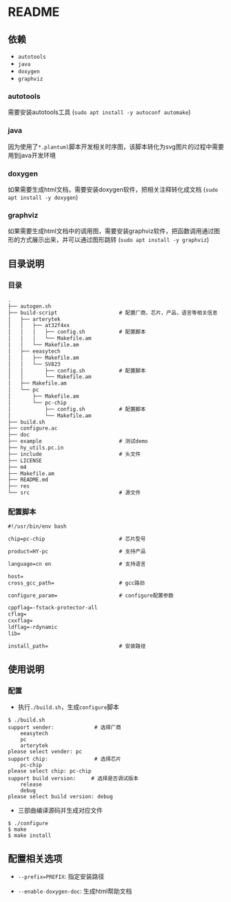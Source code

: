 # README

## 依赖

* `autotools`
* `java`
* `doxygen`
* `graphviz`

### autotools

需要安装autotools工具 (`sudo apt install -y autoconf automake`)

### java

因为使用了`*.plantuml`脚本开发相关时序图，该脚本转化为svg图片的过程中需要用到java开发环境

### doxygen

如果需要生成html文档，需要安装doxygen软件，把相关注释转化成文档 (`sudo apt install -y doxygen`)

### graphviz

如果需要生成html文档中的调用图，需要安装graphviz软件，把函数调用通过图形的方式展示出来，并可以通过图形跳转 (`sudo apt install -y graphviz`)

## 目录说明

### 目录

```txt
.
├── autogen.sh
├── build-script                    # 配置厂商，芯片，产品，语言等相关信息
│   ├── arterytek
│   │   ├── at32f4xx
│   │   │   ├── config.sh           # 配置脚本
│   │   │   └── Makefile.am
│   │   └── Makefile.am
│   ├── eeasytech
│   │   ├── Makefile.am
│   │   └── SV823
│   │       ├── config.sh           # 配置脚本
│   │       └── Makefile.am
│   ├── Makefile.am
│   └── pc
│       ├── Makefile.am
│       └── pc-chip
│           ├── config.sh           # 配置脚本
│           └── Makefile.am
├── build.sh
├── configure.ac
├── doc
├── example                         # 测试demo
├── hy_utils.pc.in
├── include                         # 头文件
├── LICENSE
├── m4
├── Makefile.am
├── README.md
├── res
└── src                             # 源文件
```

### 配置脚本

```txt
#!/usr/bin/env bash

chip=pc-chip                        # 芯片型号

product=HY-pc                       # 支持产品

language=cn en                      # 支持语言

host=
cross_gcc_path=                     # gcc路劲

configure_param=                    # configure配置参数

cppflag=-fstack-protector-all
cflag=
cxxflag=
ldflag=-rdynamic
lib=

install_path=                       # 安装路径
```

## 使用说明

### 配置

* 执行`./build.sh`，生成`configure`脚本

```shell
$ ./build.sh
support vender:             # 选择厂商
    eeasytech
    pc
    arterytek
please select vender: pc
support chip:               # 选择芯片
    pc-chip
please select chip: pc-chip
support build version:     # 选择是否调试版本
    release
    debug
please select build version: debug
```

* 三部曲编译源码并生成对应文件

```shell
$ ./configure
$ make
$ make install
```

## 配置相关选项

* `--prefix=PREFIX`: 指定安装路径

* `--enable-doxygen-doc`: 生成html帮助文档

